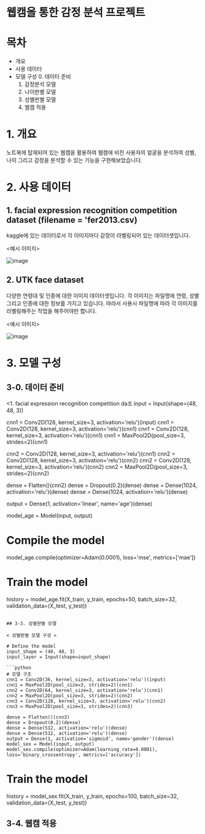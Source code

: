 # 웹캠을 통한 감정 분석 프로젝트

# 목차
- 개요
- 사용 데이터
- 모델 구성
  0. 데이터 준비
  1. 감정분석 모델
  2. 나이판별 모델
  3. 성별판별 모델
  4. 웹캠 적용

# 1. 개요
노트북에 탑재되어 있는 웹캠을 활용하여 웹캠에 비친 사용자의 얼굴을 분석하여 성별, 나이 그리고 감정을 분석할 수 있는 기능을 구현해보았습니다.

# 2. 사용 데이터
## 1. facial expression recognition competition dataset (filename = 'fer2013.csv)
   kaggle에 있는 데이터로서 각 이미지마다 감정이 라벨링되어 있는 데이터셋입니다.
   
<예시 이미지>

![image](https://github.com/Yoon-Hee-Jae/cnn-deeplearning/assets/140389762/57dc3371-fc1f-4237-8db4-9f041275d860)


## 2. UTK face dataset
   다양한 연령대 및 인종에 대한 이미지 데이터셋입니다. 
   각 이미지는 파일명에 연령, 성별 그리고 인종에 대한 정보를 가지고 있습니다.
   따라서 사용시 파일명에 따라 각 이미지를 라벨링해주는 작업을 해주어야만 합니다.

<예시 이미지>

![image](https://github.com/Yoon-Hee-Jae/cnn-deeplearning/assets/140389762/5911c62b-91f4-4a3e-9682-8787ddc8ad25)


# 3. 모델 구성

## 3-0. 데이터 준비
<1. facial expression recognition competition da조
input = Input(shape=(48, 48, 3))

cnn1 = Conv2D(128, kernel_size=3, activation='relu')(input)
cnn1 = Conv2D(128, kernel_size=3, activation='relu')(cnn1)
cnn1 = Conv2D(128, kernel_size=3, activation='relu')(cnn1)
cnn1 = MaxPool2D(pool_size=3, strides=2)(cnn1)

cnn2 = Conv2D(128, kernel_size=3, activation='relu')(cnn1)
cnn2 = Conv2D(128, kernel_size=3, activation='relu')(cnn2)
cnn2 = Conv2D(128, kernel_size=3, activation='relu')(cnn2)
cnn2 = MaxPool2D(pool_size=3, strides=2)(cnn2)

dense = Flatten()(cnn2)
dense = Dropout(0.2)(dense)
dense = Dense(1024, activation='relu')(dense)
dense = Dense(1024, activation='relu')(dense)

output = Dense(1, activation='linear', name='age')(dense)

model_age = Model(input, output)

# Compile the model
model_age.compile(optimizer=Adam(0.0001), loss='mse', metrics=['mae'])

# Train the model
history = model_age.fit(X_train, y_train, epochs=50, batch_size=32, validation_data=(X_test, y_test))

```

## 3-3. 성별판별 모델

< 성별판별 모델 구성 > 

# Define the model
input_shape = (48, 48, 3)
input_layer = Input(shape=input_shape)

```python
# 모델 구조
cnn1 = Conv2D(36, kernel_size=3, activation='relu')(input)
cnn1 = MaxPool2D(pool_size=3, strides=2)(cnn1)
cnn2 = Conv2D(64, kernel_size=3, activation='relu')(cnn1)
cnn2 = MaxPool2D(pool_size=3, strides=2)(cnn2)
cnn3 = Conv2D(128, kernel_size=3, activation='relu')(cnn2)
cnn3 = MaxPool2D(pool_size=3, strides=2)(cnn3)

dense = Flatten()(cnn3)
dense = Dropout(0.2)(dense)
dense = Dense(512, activation='relu')(dense)
dense = Dense(512, activation='relu')(dense)
output = Dense(1, activation='sigmoid', name='gender')(dense)
model_sex = Model(input, output)
model_sex.compile(optimizer=Adam(learning_rate=0.0001), loss='binary_crossentropy', metrics=['accuracy'])

```

# Train the model
history = model_sex.fit(X_train, y_train, epochs=100, batch_size=32, validation_data=(X_test, y_test))

## 3-4. 웹캠 적용
